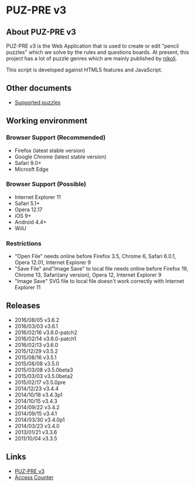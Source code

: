# PUZ-PRE v3

## About PUZ-PRE v3

PUZ-PRE v3 is the Web Application that is used to create or edit "pencil puzzles" which we solve by the rules and questions boards.
At present, this project has a lot of puzzle genres which are mainly published by [nikoli][].

This script is developed against HTML5 features and JavaScript.

[nikoli]: http://nikoli.co.jp/

## Other documents
* [Supported puzzles](docs/SupportedPuzzles.md)

## Working environment

### Browser Support (Recommended)
* Firefox (latest stable version)
* Google Chrome (latest stable version)
* Safari 9.0+
* Microsft Edge

### Browser Support (Possible)
* Internet Explorer 11
* Safari 5.1+
* Opera 12.17
* iOS 9+
* Android 4.4+
* WiiU

### Restrictions
* "Open File" needs online before Firefox 3.5, Chrome 6, Safari 6.0.1, Opera 12.01, Internet Explorer 9
* "Save File" and"Image Save" to local file needs online before Firefox 19, Chrome 13, Safari(any version), Opera 12, Internet Explorer 9
* "Image Save" SVG file to local file doesn't work correctly with Internet Explorer 11

## Releases
* 2016/08/05 v3.6.2
* 2016/03/03 v3.6.1
* 2016/02/16 v3.6.0-patch2
* 2016/02/14 v3.6.0-patch1
* 2016/02/13 v3.6.0
* 2015/12/29 v3.5.2
* 2015/08/16 v3.5.1
* 2015/08/08 v3.5.0
* 2015/03/08 v3.5.0beta3
* 2015/03/03 v3.5.0beta2
* 2015/02/17 v3.5.0pre
* 2014/12/23 v3.4.4
* 2014/10/18 v3.4.3p1
* 2014/10/15 v3.4.3
* 2014/09/22 v3.4.2
* 2014/09/15 v3.4.1
* 2014/03/30 v3.4.0p1
* 2014/03/23 v3.4.0
* 2013/01/21 v3.3.6
* 2011/10/04 v3.3.5

## Links
* [PUZ-PRE v3](http://pzv.jp/index_en.html)
* [Access Counter](http://log.pzv.jp/logview.php)
